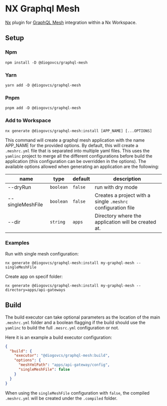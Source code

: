 # NX Graphql Mesh

[Nx](https://nx.dev) plugin for [GraphQL Mesh](https://www.graphql-mesh.com) integration within a Nx Workspace.

## Setup

### Npm

```shell
npm install -D @diogovcs/graphql-mesh
```

### Yarn

```shell
yarn add -D @diogovcs/graphql-mesh
```

### Pnpm

```shell
pnpm add -D @diogovcs/graphql-mesh
```

### Add to Workspace

```shell
nx generate @diogovcs/graphql-mesh:install [APP_NAME] [...OPTIONS]
```

This command will create a graphql mesh application with the name APP_NAME for the provided options. By default, this
will create a `.meshrc.yml` file that is separated into multiple yaml files. This uses the `yamlinc` project to merge all
the different configurations before build the application (this configuration can be overridden in the options). The
available options allowed when generating an application are the following:

| name             | type      | default | description                                                  |
|------------------|-----------|---------|--------------------------------------------------------------|
| --dryRun         | `boolean` | `false` | run with dry mode                                            |
| --singleMeshFile | `boolean` | `false` | Creates a project with a single `.meshrc` configuration file |
| --dir            | `string`  | `apps`  | Directory where the application will be created at.          |

### Examples

Run with single mesh configuration:

```shell
nx generate @diogovcs/graphql-mesh:install my-graphql-mesh --singleMeshFile
```

Create app on specif folder:

```shell
nx generate @diogovcs/graphql-mesh:install my-graphql-mesh --directory=apps/api-gateways
```

## Build

The build executor can take optional parameters as the location of the main `.meshrc.yml` folder and a boolean flagging
if the build should use the `yamlinc` to build the full `.mesrc.yml` configuration or not.

Here it is an example a build executor configuration:

```json
{
  "build": {
    "executor": "@diogovcs/graphql-mesh:build",
    "options": {
      "meshYmlPath": "apps/api-gateway/config",
      "singleMeshFile": false
    }
  }
}
```

When using the `singleMeshFile` configuration with `false`, the compiled `.meshrc.yml` will be created under
the `.compiled` folder.
